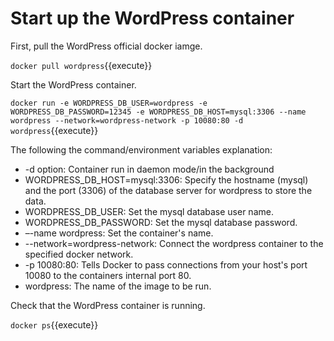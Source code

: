 # Start up the WordPress container

First, pull the WordPress official docker iamge.

`docker pull wordpress`{{execute}}

Start the WordPress container.

`docker run -e WORDPRESS_DB_USER=wordpress -e WORDPRESS_DB_PASSWORD=12345 -e WORDPRESS_DB_HOST=mysql:3306 --name wordpress --network=wordpress-network -p 10080:80 -d wordpress`{{execute}}

The following the command/environment variables explanation:
- -d option: Container run in daemon mode/in the background
- WORDPRESS_DB_HOST=mysql:3306: Specify the hostname (mysql) and the port (3306) of the database server for wordpress to store the data.
- WORDPRESS_DB_USER: Set the mysql database user name.
- WORDPRESS_DB_PASSWORD: Set the mysql database password.
- –-name wordpress: Set the container's name.
- --network=wordpress-network: Connect the wordpress container to the specified docker network.
- -p 10080:80: Tells Docker to pass connections from your host's port 10080 to the containers internal port 80.
- wordpress: The name of the image to be run.

Check that the WordPress container is running.

`docker ps`{{execute}}
